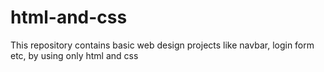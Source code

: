 # html-and-css
This repository contains basic web design projects like navbar, login form etc, by using only html and css
